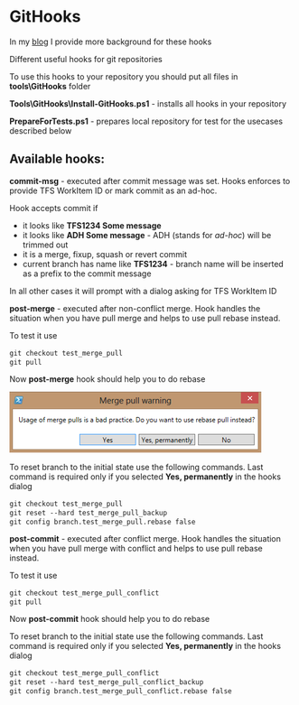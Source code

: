 # GitHooks #

In my [blog](http://mnaoumov.wordpress.com/2012/10/10/useful-git-hooks/) I provide more background for these hooks

Different useful hooks for git repositories

To use this hooks to your repository you should put all files in **tools\GitHooks** folder

**Tools\GitHooks\Install-GitHooks.ps1** - installs all hooks in your repository

**PrepareForTests.ps1** - prepares local repository for test for the usecases described below

## Available hooks: ##

**commit-msg** - executed after commit message was set. Hooks enforces to provide TFS WorkItem ID or mark commit as an ad-hoc.

Hook accepts commit if

- it looks like **TFS1234 Some message**
- it looks like **ADH Some message** - ADH (stands for *ad-hoc*) will be trimmed out
- it is a merge, fixup, squash or revert commit
- current branch has name like **TFS1234** - branch name will be inserted as a prefix to the commit message

In all other cases it will prompt with a dialog asking for TFS WorkItem ID

**post-merge** - executed after non-conflict merge. Hook handles the situation when you have pull merge and helps to use pull rebase instead.

To test it use

    git checkout test_merge_pull
    git pull

Now **post-merge** hook should help you to do rebase

![Merge commit dialog](Help/images/merge-commit-dialog.png)

To reset branch to the initial state use the following commands. Last command is required only if you selected **Yes, permanently** in the hooks dialog

    git checkout test_merge_pull
    git reset --hard test_merge_pull_backup
    git config branch.test_merge_pull.rebase false

**post-commit** - executed after conflict merge. Hook handles the situation when you have pull merge with conflict and helps to use pull rebase instead.

To test it use

    git checkout test_merge_pull_conflict
    git pull

Now **post-commit** hook should help you to do rebase

To reset branch to the initial state use the following commands. Last command is required only if you selected **Yes, permanently** in the hooks dialog

    git checkout test_merge_pull_conflict
    git reset --hard test_merge_pull_conflict_backup
    git config branch.test_merge_pull_conflict.rebase false
